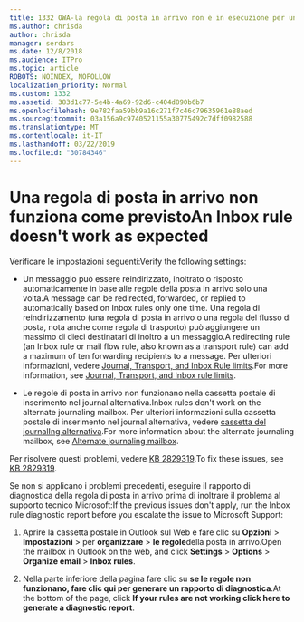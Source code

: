 ```yaml
---
title: 1332 OWA-la regola di posta in arrivo non è in esecuzione per una cassetta postale
ms.author: chrisda
author: chrisda
manager: serdars
ms.date: 12/8/2018
ms.audience: ITPro
ms.topic: article
ROBOTS: NOINDEX, NOFOLLOW
localization_priority: Normal
ms.custom: 1332
ms.assetid: 383d1c77-5e4b-4a69-92d6-c404d890b6b7
ms.openlocfilehash: 9e782faa59bb9a16c271f7c46c79635961e88aed
ms.sourcegitcommit: 03a156a9c9740521155a30775492c7dff0982588
ms.translationtype: MT
ms.contentlocale: it-IT
ms.lasthandoff: 03/22/2019
ms.locfileid: "30784346"
---
```

# <a name="an-inbox-rule-doesnt-work-as-expected"></a><span data-ttu-id="e2bed-102">Una regola di posta in arrivo non funziona come previsto</span><span class="sxs-lookup"><span data-stu-id="e2bed-102">An Inbox rule doesn't work as expected</span></span>

<span data-ttu-id="e2bed-103">Verificare le impostazioni seguenti:</span><span class="sxs-lookup"><span data-stu-id="e2bed-103">Verify the following settings:</span></span>
  
- <span data-ttu-id="e2bed-104">Un messaggio può essere reindirizzato, inoltrato o risposto automaticamente in base alle regole della posta in arrivo solo una volta.</span><span class="sxs-lookup"><span data-stu-id="e2bed-104">A message can be redirected, forwarded, or replied to automatically based on Inbox rules only one time.</span></span> <span data-ttu-id="e2bed-105">Una regola di reindirizzamento (una regola di posta in arrivo o una regola del flusso di posta, nota anche come regola di trasporto) può aggiungere un massimo di dieci destinatari di inoltro a un messaggio.</span><span class="sxs-lookup"><span data-stu-id="e2bed-105">A redirecting rule (an Inbox rule or mail flow rule, also known as a transport rule) can add a maximum of ten forwarding recipients to a message.</span></span> <span data-ttu-id="e2bed-106">Per ulteriori informazioni, vedere [Journal, Transport, and Inbox Rule limits](https://docs.microsoft.com/office365/servicedescriptions/exchange-online-service-description/exchange-online-limits).</span><span class="sxs-lookup"><span data-stu-id="e2bed-106">For more information, see [Journal, Transport, and Inbox rule limits](https://docs.microsoft.com/office365/servicedescriptions/exchange-online-service-description/exchange-online-limits).</span></span>
    
- <span data-ttu-id="e2bed-107">Le regole di posta in arrivo non funzionano nella cassetta postale di inserimento nel journal alternativa.</span><span class="sxs-lookup"><span data-stu-id="e2bed-107">Inbox rules don't work on the alternate journaling mailbox.</span></span> <span data-ttu-id="e2bed-108">Per ulteriori informazioni sulla cassetta postale di inserimento nel journal alternativa, vedere [cassetta del journalIng alternativa](https://docs.microsoft.com/Exchange/security-and-compliance/journaling/journaling#alternate-journaling-mailbox).</span><span class="sxs-lookup"><span data-stu-id="e2bed-108">For more information about the alternate journaling mailbox, see [Alternate journaling mailbox](https://docs.microsoft.com/Exchange/security-and-compliance/journaling/journaling#alternate-journaling-mailbox).</span></span>
    
<span data-ttu-id="e2bed-109">Per risolvere questi problemi, vedere [KB 2829319](https://support.microsoft.com/kb/2829319).</span><span class="sxs-lookup"><span data-stu-id="e2bed-109">To fix these issues, see [KB 2829319](https://support.microsoft.com/kb/2829319).</span></span>
  
<span data-ttu-id="e2bed-110">Se non si applicano i problemi precedenti, eseguire il rapporto di diagnostica della regola di posta in arrivo prima di inoltrare il problema al supporto tecnico Microsoft:</span><span class="sxs-lookup"><span data-stu-id="e2bed-110">If the previous issues don't apply, run the Inbox rule diagnostic report before you escalate the issue to Microsoft Support:</span></span>
  
1. <span data-ttu-id="e2bed-111">Aprire la cassetta postale in Outlook sul Web e fare clic su **Opzioni** \> **Impostazioni** \> per **organizzare** \> **le regole**della posta in arrivo.</span><span class="sxs-lookup"><span data-stu-id="e2bed-111">Open the mailbox in Outlook on the web, and click **Settings** \> **Options** \> **Organize email** \> **Inbox rules**.</span></span>
    
2. <span data-ttu-id="e2bed-112">Nella parte inferiore della pagina fare clic su **se le regole non funzionano, fare clic qui per generare un rapporto di diagnostica**.</span><span class="sxs-lookup"><span data-stu-id="e2bed-112">At the bottom of the page, click **If your rules are not working click here to generate a diagnostic report**.</span></span>
    

